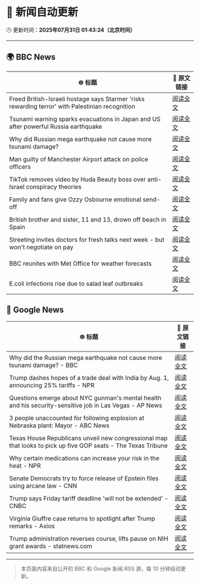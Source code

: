 # 🧠 新闻自动更新

🕒 更新时间：**2025年07月31日 01:43:24（北京时间）**

---

## 🌍 BBC News

| 🌐 标题 | 🔗 原文链接 |
|--------|-------------|
| Freed British-Israeli hostage says Starmer 'risks rewarding terror' with Palestinian recognition | [阅读全文](https://www.bbc.com/news/articles/c336e2ren2no?at_medium=RSS&at_campaign=rss) |
| Tsunami warning sparks evacuations in Japan and US after powerful Russia earthquake | [阅读全文](https://www.bbc.com/news/articles/c987dwrdl0zo?at_medium=RSS&at_campaign=rss) |
| Why did Russian mega earthquake not cause more tsunami damage? | [阅读全文](https://www.bbc.com/news/articles/c0l6pj7kjg7o?at_medium=RSS&at_campaign=rss) |
| Man guilty of Manchester Airport attack on police officers | [阅读全文](https://www.bbc.com/news/articles/c5y9y37eyddo?at_medium=RSS&at_campaign=rss) |
| TikTok removes video by Huda Beauty boss over anti-Israel conspiracy theories | [阅读全文](https://www.bbc.com/news/articles/c93d7qlp974o?at_medium=RSS&at_campaign=rss) |
| Family and fans give Ozzy Osbourne emotional send-off | [阅读全文](https://www.bbc.com/news/articles/cn5ew3x3963o?at_medium=RSS&at_campaign=rss) |
| British brother and sister, 11 and 13, drown off beach in Spain | [阅读全文](https://www.bbc.com/news/articles/czjm7gv13g2o?at_medium=RSS&at_campaign=rss) |
| Streeting invites doctors for fresh talks next week - but won't negotiate on pay | [阅读全文](https://www.bbc.com/news/articles/cdrkdp3xy17o?at_medium=RSS&at_campaign=rss) |
| BBC reunites with Met Office for weather forecasts | [阅读全文](https://www.bbc.com/news/articles/crm4z8mple3o?at_medium=RSS&at_campaign=rss) |
| E.coli infections rise due to salad leaf outbreaks | [阅读全文](https://www.bbc.com/news/articles/cn72m1e3ylko?at_medium=RSS&at_campaign=rss) |

## 📰 Google News

| 🌐 标题 | 🔗 原文链接 |
|--------|-------------|
| Why did the Russian mega earthquake not cause more tsunami damage? - BBC | [阅读全文](https://news.google.com/rss/articles/CBMiWkFVX3lxTE1CWE8xUnRwY3dTVEkzU20tdkR2M1FNLTI3WmhadDZuenRRMmg3UXZSd3o1MjhqQ0FWSy1lOWxaRmZ2bG9fWDA2SlRuQmtFWWVpSlhqcC1lNGY2Z9IBX0FVX3lxTE40TmVYSE5YYTljTjlGbUgyREZLVWRpZm9XN0tJbmdCOUhTVy1TUW9qdmM2MzdjeGk4U1ZuMWpxRE15XzFTbDhJSXMwZ2ZucE0zVkhqZ205cUh2ZDVrZDd3?oc=5) |
| Trump dashes hopes of a trade deal with India by Aug. 1, announcing 25% tariffs - NPR | [阅读全文](https://news.google.com/rss/articles/CBMieEFVX3lxTE9rbEhscnpDZGw3cWQ0MlE0RlJpMWRLZ0dXTHpRZDVqYjI0U0VYQzdISWhHN1N4Uy1pX2pjcUdTOVM2M1RkODFYNE5ON0RQcW04TGc5V3RhaVFRSmFTZWVlSDZqSzR0aW1UUGVnSzNtSUlKc0g4UXRZWg?oc=5) |
| Questions emerge about NYC gunman's mental health and his security-sensitive job in Las Vegas - AP News | [阅读全文](https://news.google.com/rss/articles/CBMijwFBVV95cUxOWDZHMFBTeXVjbVNSNUxNUTl0cDE5Qk5UQ3RkWEVnR1hjd0dHZVFKcFpUcDdUZ1dJOWczWEttNmxTSGtHVVVoVm5SMVdNdmJTZXRxZU9hc21BS01Kb19ORmhTNC1NS0JuNDFQbEhQRVA0dk5FbHNzUlU4R3RUeC0xMVVMUEtDWmtNOFhjbS16dw?oc=5) |
| 3 people unaccounted for following explosion at Nebraska plant: Mayor - ABC News | [阅读全文](https://news.google.com/rss/articles/CBMigwFBVV95cUxPQkhGam4tbmR1X3N1MHBOOUVNNmhXYjNONFdDWEU5MVZpWW9SNEhIeVphMklfOFFLbnNtS0JsUGptVEx2NmpVeEtrZVNPTVdkUDFYRHpGTFZwRWV6YndKWmQzUl8xTFl2aUN4NUxDUEYwbWdPS0FJUGtKb3FvV1hoOElQQdIBiAFBVV95cUxOS2U5bHBSR1dvZmR4Szh1ZUllTW1HMVBSRi1INFQwaG5nNVhuV1BNQU15ejZUTVE4VTFvQVowUjdtVGpwR3dOaEh0ejZUVzVXeUtBSUFDX0NhV0NRd2tXa3BWd1lJbnh6NHZUYVFEQ09YWTExZFFyWWU1TEFYNm9JM2RTd2s4T3px?oc=5) |
| Texas House Republicans unveil new congressional map that looks to pick up five GOP seats - The Texas Tribune | [阅读全文](https://news.google.com/rss/articles/CBMingFBVV95cUxPek9tU1A4LUNuZThXcGVqYjVYMkxReDFub3J6a0V1STRkRTQzUUZoRGZna0lnSlBSdm1uMkFLdEJWV1VmMTBUTWpIVjhJb29kLUhibThFVWk4Ukt2TWtvZnc0S2xhSjB5NjBnSFlONVV6eGZpTElGSVFwUWd2TjhrOXE5OWw3dVg5NEo0c1NuYlAyazY3VWhHQm82MVNSQQ?oc=5) |
| Why certain medications can increase your risk in the heat - NPR | [阅读全文](https://news.google.com/rss/articles/CBMigwFBVV95cUxQSTZUa19qaTc0cGNlVGozbkJnUUQwZ1p2RWdLcG5jLUlKQXBodEFEWFl5c0ZDZkJUM19hdDJnanhma2Z1Qk5iclA4SmdfbzV6V2VpUVczdTB1VXozUENDNUZ1R2w3dXJiTi1BZFQxcVpHWDFaMGZzdEhiZlJyQ2x6Uk9OWQ?oc=5) |
| Senate Democrats try to force release of Epstein files using arcane law - CNN | [阅读全文](https://news.google.com/rss/articles/CBMiiAFBVV95cUxPbUxwaF9QeUFxSUdrandDbXRkbTdndzJ5Wmh2bGhpYnQwMDJrcDZrLUNCVzg1QWZ3RFJIVGVsWXpoY2p2MUw3dzNvVkRGQ2tpM1hDUmNJdWtURlZhbzNvMGItdXpzQkF6Wlo2d0pMZ3YtZllMQmkxbnUyUzdDc0FoOXlYMGR4Z3FZ0gGOAUFVX3lxTE1Vb3RTTEVHR0x0Nm9qZ2dzY1NZdlkxbFFSNmFMa0VaWTZQZkRfWUpCOG1iczZFODZoS0tmVm5BZnczcW5lc3NQMUlYRnkwNzNJSllncTNBSTRvRl9wemtfaUxvV3dwaDdJOVJYVHRzSGxoaDRzUnM0SHdCWUp2T2VnbGZPRk1Cbk5jR2hTeHc?oc=5) |
| Trump says Friday tariff deadline 'will not be extended' - CNBC | [阅读全文](https://news.google.com/rss/articles/CBMie0FVX3lxTE5WN2JPSXdkYTdwZDRwVFZncUZJNFNLNFZnbUN4bmlORGxVb3RmMkwzSE8yTEVkeGl6SkhJcUt5TFVUcndfZFBQTFplemdSWGt2VmRJSVg1R3huQmNRMDJONWdyZzZnSTJCZEtZWXNQcEhDQndXSDVzTVVJb9IBgAFBVV95cUxPYXZfQU43VC0tZk5KQlhCYm9BaTNWOTgzcjJCX2NraTFwQm4tS3BjMy1YY3NVSEdyWE9WRUlROFBYQmhRUlBIcTFBSDl1cjVQZ1dMN29iUzNtYUM5azlTVWRkR0lzdUUxN2lIVloyakJnMzZCTVJOR2hFSkVxX2kxNQ?oc=5) |
| Virginia Giuffre case returns to spotlight after Trump remarks - Axios | [阅读全文](https://news.google.com/rss/articles/CBMie0FVX3lxTE1LclRVdUtvclU3M2pyb29nTUY4UDFLQi12NFBDdkVReHoyUGtUTHpWR2VHcEw2MHp0Zm1TUS1QUVNvcnNLdjA2VHJEczlVQmZCZFhPb3hORDU1Nnc2MXYzVmR0QWZ1VzdIaHJLNUF5cmQwS3M2YmNtWTJGQQ?oc=5) |
| Trump administration reverses course, lifts pause on NIH grant awards - statnews.com | [阅读全文](https://news.google.com/rss/articles/CBMijgFBVV95cUxNWkVHVVVTbkw0ZHBPN3BlWWZZLV9rcHRPSjhiMWlpandzcnR3b21WcS1WWnBKc3oyQjFEZG9CaUZVMHBQS3FWX05QbVNCb0hRaHlWa3k3eXA0VUZFT01VbDBDaGkyWks5ZGczZGlkb3pWSm5SSjRLbVdLVFg4S1cwQV9Va2J3Tnh1bGVWdEp3?oc=5) |

---
> 本页面内容来自公开的 BBC 和 Google 新闻 RSS 源，每 10 分钟自动更新。
